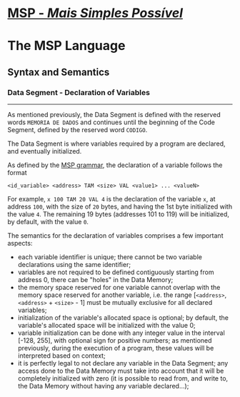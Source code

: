 # [MSP - *Mais Simples Possível*](table-of-contents.md)

# The MSP Language

## Syntax and Semantics

### Data Segment - Declaration of Variables

---

As mentioned previously, the Data Segment is defined with the reserved words `MEMORIA DE DADOS` and continues until the beginning of the Code Segment, defined by the reserved word `CODIGO`.

The Data Segment is where variables required by a program are declared, and eventually initialized.

As defined by the [MSP grammar](grammar.md), the declaration of a variable follows the format

`<id_variable> <address> TAM <size> VAL <value1> ... <valueN>`

For example, `x 100 TAM 20 VAL 4` is the declaration of the variable `x`, at address `100`, with the size of `20` bytes, and having the 1st byte initialized with the value `4`. The remaining 19 bytes (addresses 101 to 119) will be initialized, by default, with the value `0`.

The semantics for the declaration of variables comprises a few important aspects:

- each variable identifier is unique; there cannot be two variable declarations using the same identifier;
- variables are not required to be defined contiguously starting from address 0, there can be "holes" in the Data Memory;
- the memory space reserved for one variable cannot overlap with the memory space reserved for another variable, i.e. the range [`<address>`, `<address>` + `<size>` - 1] must be mutually exclusive for all declared variables;
- initialization of the variable's allocated space is optional; by default, the variable's allocated space will be initialized with the value 0;
- variable initialization can be done with any integer value in the interval [-128, 255], with optional sign for positive numbers; as mentioned previously, during the execution of a program, these values will be interpreted based on context;
- it is perfectly legal to not declare any variable in the Data Segment; any access done to the Data Memory must take into account that it will be completely initialized with zero (it is possible to read from, and write to, the Data Memory without having any variable declared...);
